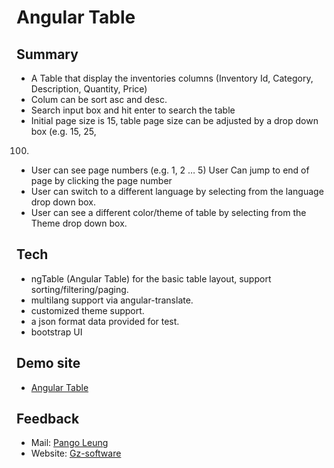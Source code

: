 Angular Table
===
Summary
-----
* A Table that display the inventories columns (Inventory Id, Category, Description,
Quantity, Price)
*  Colum can be sort asc and desc.
* Search input box and hit enter to search the table
* Initial page size is 15, table page size can be adjusted by a drop down box (e.g. 15, 25,
100)
* User can see page numbers (e.g. 1, 2 … 5) User Can jump to end of page by clicking
the page number
* User can switch to a different language by selecting from the language drop down box.
* User can see a different color/theme of table by selecting from the Theme drop down
box.


Tech
-----
* ngTable (Angular Table) for the basic table layout, support sorting/filtering/paging.
* multilang support via angular-translate.
* customized theme support.
* a json format data provided for test.
* bootstrap UI

Demo site
-----
* [Angular Table](http://www.gz-software.com/github/angularTable/main.html)


Feedback
-----
* Mail: [Pango Leung](mailto:pango@gz-software.com)
* Website: [Gz-software](http://www.gz-software.com)
